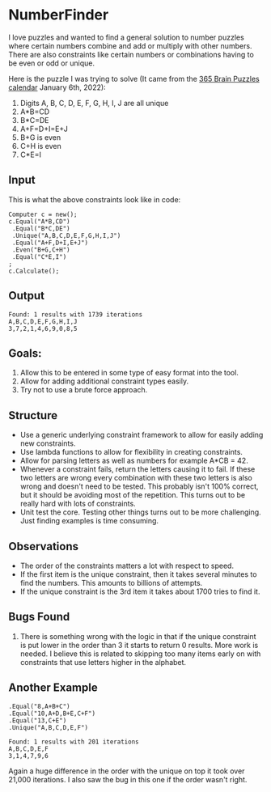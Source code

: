 # NumberFinder
I love puzzles and wanted to find a general solution to number puzzles where certain numbers combine and add or multiply with other numbers. There are also constraints like certain numbers or combinations having to be even or odd or unique.

Here is the puzzle I was trying to solve 
(It came from the [365 Brain Puzzles calendar](https://www.amazon.com/Mensa-Brain-Puzzlers-Page-Calendar/dp/1523513241) January 6th, 2022):
1. Digits A, B, C, D, E, F, G, H, I, J are all unique
2. A*B=CD
3. B*C=DE
4. A+F=D+I=E+J
5. B+G is even
6. C+H is even
7. C*E=I

## Input
This is what the above constraints look like in code:
```
Computer c = new();
c.Equal("A*B,CD")
 .Equal("B*C,DE")
 .Unique("A,B,C,D,E,F,G,H,I,J")
 .Equal("A+F,D+I,E+J")
 .Even("B+G,C+H")
 .Equal("C*E,I")
;
c.Calculate();
```

## Output
```
Found: 1 results with 1739 iterations
A,B,C,D,E,F,G,H,I,J
3,7,2,1,4,6,9,0,8,5
```

## Goals: 
1. Allow this to be entered in some type of easy format into the tool.
2. Allow for adding additional constraint types easily.
3. Try not to use a brute force approach.

## Structure
* Use a generic underlying constraint framework to allow for easily adding new constraints. 
* Use lambda functions to allow for flexibility in creating constraints. 
* Allow for parsing letters as well as numbers for example A*CB = 42.
* Whenever a constraint fails, return the letters causing it to fail. 
If these two letters are wrong every combination with these two letters is also wrong and doesn't need to be tested. 
This probably isn't 100% correct, but it should be avoiding most of the repetition. 
This turns out to be really hard with lots of constraints.
* Unit test the core. Testing other things turns out to be more challenging. Just finding examples is time consuming.

## Observations
* The order of the constraints matters a lot with respect to speed.
* If the first item is the unique constraint, then it takes several minutes to find the numbers. This amounts to billions of attempts.
* If the unique constraint is the 3rd item it takes about 1700 tries to find it. 


## Bugs Found
1. There is something wrong with the logic in that if the unique constraint is put lower in the order than 3 it starts to return 0 results. More work is needed. I believe this is related to skipping too many items early on with constraints that use letters higher in the alphabet.

## Another Example
```
.Equal("8,A+B+C")
.Equal("10,A+D,B+E,C+F")
.Equal("13,C+E")
.Unique("A,B,C,D,E,F")

Found: 1 results with 201 iterations
A,B,C,D,E,F
3,1,4,7,9,6
```

Again a huge difference in the order with the unique on top it took over 21,000 iterations.
I also saw the bug in this one if the order wasn't right.
